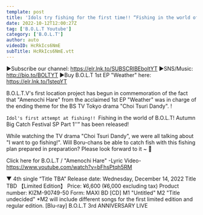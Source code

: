 ```yaml
---
template: post
title: 'Idols try fishing for the first time!! “Fishing in the world of B.O.L.T! Autumn Big Catch Festival SP Part 1'
date: 2022-10-12T12:00:27Z
tag: ['B.O.L.T Youtube']
category: ['B.O.L.T']
author: auto 
videoID: HcRkIcs6NmE
subTitle: HcRkIcs6NmE.vtt
---
```

▶︎Subscribe our channel: https://elr.lnk.to/SUBSCRIBEboltYT
▶️SNS/Music: http://bio.to/BOLTYT
▶️Buy B.O.L.T 1st EP "Weather" here: https://elr.lnk.to/1stepYT

B.O.L.T.V's first location project has begun in commemoration of the fact that "Amenochi Hare" from the acclaimed 1st EP "Weather" was in charge of the ending theme for the BS TV Tokyo drama "Choi Tsuri Dandy". !

``Idol's first attempt at fishing!! ``Fishing in the world of B.O.L.T! Autumn Big Catch Festival SP Part 1''” has been released!

While watching the TV drama "Choi Tsuri Dandy", we were all talking about "I want to go fishing!".
Will Boru-chans be able to catch fish with this fishing plan prepared in preparation?
Please look forward to it ~ 🙋 ‍


Click here for B.O.L.T / "Amenochi Hare" -Lyric Video-
https://www.youtube.com/watch?v=bFhsPtqh5RM


▼ 4th single “Title TBA”
Release date: Wednesday, December 14, 2022
Title TBD
【Limited Edition】
Price: ¥6,600 (¥6,000 excluding tax)
Product number: KIZM-90749-50
Form: MAXI BD
[CD]
M1 "Untitled"
M2 "Title undecided"
*M2 will include different songs for the first limited edition and regular edition.
[Blu-ray]
B.O.L.T 3rd ANNIVERSARY LIVE